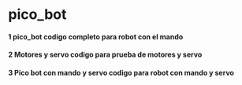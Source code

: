 # pico_bot
#### 1 pico_bot codigo completo para robot con el mando
#### 2 Motores y servo codigo para prueba de motores y servo
#### 3 Pico bot con mando y servo codigo para robot con mando y servo 